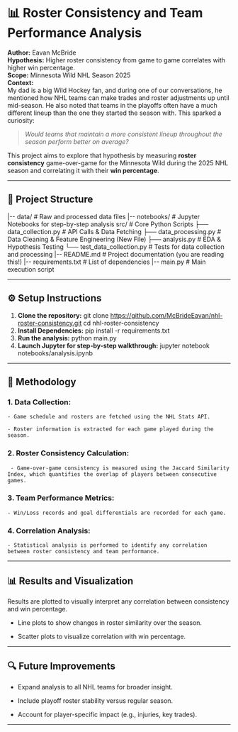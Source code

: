 # 📊 **Roster Consistency and Team Performance Analysis**

**Author:** Eavan McBride  
**Hypothesis:** Higher roster consistency from game to game correlates with higher win percentage.  
**Scope:** Minnesota Wild NHL Season 2025  
**Context:**  
My dad is a big Wild Hockey fan, and during one of our conversations, he mentioned how NHL teams can make trades and roster adjustments up until mid-season. He also noted that teams in the playoffs often have a much different lineup than the one they started the season with. This sparked a curiosity:  
> *Would teams that maintain a more consistent lineup throughout the season perform better on average?*  

This project aims to explore that hypothesis by measuring **roster consistency** game-over-game for the Minnesota Wild during the 2025 NHL season and correlating it with their **win percentage**.  

---

## 📝 **Project Structure**
|-- data/ # Raw and processed data files
|-- notebooks/ # Jupyter Notebooks for step-by-step analysis
src/ # Core Python Scripts
├── data_collection.py       # API Calls & Data Fetching
├── data_processing.py       # Data Cleaning & Feature Engineering (New File)
├── analysis.py              # EDA & Hypothesis Testing
└── test_data_collection.py  # Tests for data collection and processing
|-- README.md # Project documentation (you are reading this!)
|-- requirements.txt # List of dependencies
|-- main.py # Main execution script

---

## ⚙️ **Setup Instructions**
1. **Clone the repository:**
   git clone https://github.com/McBrideEavan/nhl-roster-consistency.git
   cd nhl-roster-consistency
2. **Install Dependencies:**
    pip install -r requirements.txt
3. **Run the analysis:**
    python main.py
4.  **Launch Jupyter for step-by-step walkthrough:**
    jupyter notebook notebooks/analysis.ipynb

---

## 📌 **Methodology**
### 1. **Data Collection:**

    - Game schedule and rosters are fetched using the NHL Stats API.

    - Roster information is extracted for each game played during the season.

### 2. **Roster Consistency Calculation:**

     - Game-over-game consistency is measured using the Jaccard Similarity Index, which quantifies the overlap of players between consecutive games.

### 3. **Team Performance Metrics:**

    - Win/Loss records and goal differentials are recorded for each game.

### 4. **Correlation Analysis:**

    - Statistical analysis is performed to identify any correlation between roster consistency and team performance.

---

## 📊 **Results and Visualization**
Results are plotted to visually interpret any correlation between consistency and win percentage.

 - Line plots to show changes in roster similarity over the season.

 - Scatter plots to visualize correlation with win percentage.

---

## 🔍 **Future Improvements**
 - Expand analysis to all NHL teams for broader insight.

 - Include playoff roster stability versus regular season.

 - Account for player-specific impact (e.g., injuries, key trades).

---
